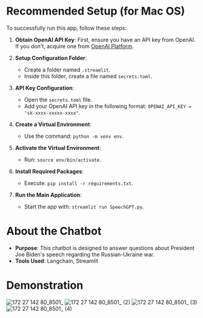# Recommended Setup (for Mac OS)

To successfully run this app, follow these steps:

1. **Obtain OpenAI API Key**: First, ensure you have an API key from OpenAI. If you don't, acquire one from [OpenAI Platform](https://platform.openai.com/api-keys).

2. **Setup Configuration Folder**:
   - Create a folder named `.streamlit`.
   - Inside this folder, create a file named `secrets.toml`.

3. **API Key Configuration**:
   - Open the `secrets.toml` file.
   - Add your OpenAI API key in the following format: `OPENAI_API_KEY = "sk-xxxx-xxxxx-xxxx"`.

4. **Create a Virtual Environment**:
   - Use the command: `python -m venv env`.

5. **Activate the Virtual Environment**:
   - Run: `source env/bin/activate`.

6. **Install Required Packages**:
   - Execute: `pip install -r requirements.txt`.

7. **Run the Main Application**:
   - Start the app with: `streamlit run SpeechGPT.py`.

# About the Chatbot
- **Purpose**: This chatbot is designed to answer questions about President Joe Biden's speech regarding the Russian-Ukraine war.
- **Tools Used**: Langchain, Streamlit  

# Demonstration
![172 27 142 80_8501_](https://github.com/wonjoon4git/Speech-GPT/assets/96000435/d4dcd503-a9bb-4e21-ace9-fa71aa03e295)
![172 27 142 80_8501_ (2)](https://github.com/wonjoon4git/Speech-GPT/assets/96000435/57479be8-4dd8-4fff-b17e-20aa0cb1cb73)
![172 27 142 80_8501_ (3)](https://github.com/wonjoon4git/Speech-GPT/assets/96000435/e9436136-616a-49b5-9e83-a2ef9d7140d1)
![172 27 142 80_8501_ (4)](https://github.com/wonjoon4git/Speech-GPT/assets/96000435/a202b2c1-2fcf-49a3-8bcc-ef4fe0b3554c)


